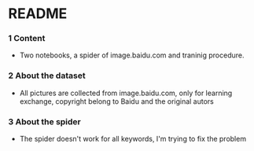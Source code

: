 # README

### 1 Content

* Two notebooks, a spider of image.baidu.com and traninig procedure.

### 2 About the dataset

* All pictures are collected from image.baidu.com, only for learning exchange, copyright belong to Baidu and the original autors

### 3 About the spider

* The spider doesn't work for all keywords, I'm trying to fix the problem
